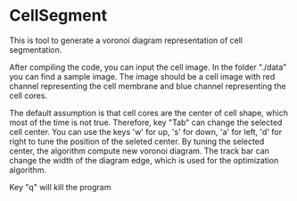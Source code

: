 # CellSegment
This is tool to generate a voronoi diagram representation of cell segmentation. 

After compiling the code, you can input the cell image.
In the folder "./data" you can find a sample image.
The image should be a cell image with red channel representing the cell membrane and blue channel representing the cell cores.

The default assumption is that cell cores are the center of cell shape, which most of the time is not true. 
Therefore, key "Tab" can change the selected cell center.
You can use the keys 'w' for up, 's' for down, 'a' for left, 'd' for right to tune the position of the seleted center.
By tuning the selected center, the algorithm compute new voronoi diagram.
The track bar can change the width of the diagram edge, which is used for the optimization algorithm.

Key "q" will kill the program
